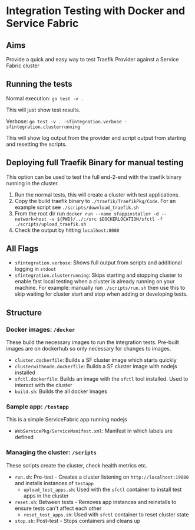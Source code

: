 # Integration Testing with Docker and Service Fabric

## Aims

Provide a quick and easy way to test Traefik Provider against a Service Fabric cluster

## Running the tests

Normal execution: `go test -v .`

This will just show test results.

Verbose: `go test -v . -sfintegration.verbose -sfintegration.clusterrunning`

This will show log output from the provider and script output from starting and resetting the scripts. 

## Deploying full Traefik Binary for manual testing

This option can be used to test the full end-2-end with the traefik binary running in the cluster. 

1. Run the normal tests, this will create a cluster with test applications. 
2. Copy the build traefik binary to `./traefik/TraefikPkg/Code`. For an example script see `./scripts/download_traefik.sh`
3. From the root dir run `docker run --name sfappinstaller -d --network=host -v ${PWD}/../:/src $DOCKERLOCATION/sfctl -f ./scripts/upload_traefik.sh`
4. Check the output by hitting `localhost:8080`

## All Flags

- `sfintegration.verbose`: Shows full output from scripts and additional logging in `stdout` 
- `sfintegration.clusterrunning`: Skips starting and stopping cluster to enable fast local testing when a cluster is already running on your machine. For example: manually run `./scripts/run.sh` then use this to skip waiting for cluster start and stop when adding or developing tests.

## Structure

### Docker images: `/docker`

These build the necessary images to run the integration tests. Pre-built images are on dockerhub so only necessary for changes to images.

- `cluster.dockerfile`: Builds a SF cluster image which starts quickly
- `clusterwithnode.dockerfile`: Builds a SF cluster image with nodejs installed
- `sfctl.dockerfile`: Builds an image with the `sfctl` tool installed. Used to interact with the cluster
- `build.sh`: Builds the all docker images

### Sample app: `/testapp`

This is a simple ServiceFabric app running nodejs

- `WebServicePkg/ServiceManifest.xml`: Manifest in which labels are defined

### Managing the cluster: `/scripts`

These scripts create the cluster, check health metrics etc.

- `run.sh`: Pre-test - Creates a cluster listening on `http://localhost:19080` and installs instances of `testapp`
    - `upload_test_apps.sh`: Used with the `sfctl` container to install test apps in the cluster
- `reset.sh`: Between tests - Removes app instances and reinstalls to ensure tests can't affect each other
    - `reset_test_apps.sh`: Used with `sfctl` container to reset cluster state
- `stop.sh`: Post-test - Stops containers and cleans up
